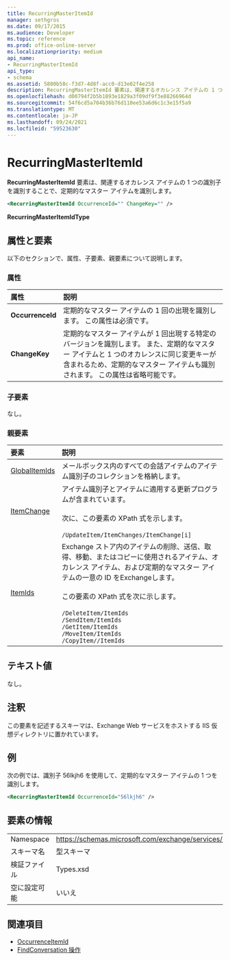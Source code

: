 ```yaml
---
title: RecurringMasterItemId
manager: sethgros
ms.date: 09/17/2015
ms.audience: Developer
ms.topic: reference
ms.prod: office-online-server
ms.localizationpriority: medium
api_name:
- RecurringMasterItemId
api_type:
- schema
ms.assetid: 5800b58c-f3d7-4d8f-acc0-d13e02f4e258
description: RecurringMasterItemId 要素は、関連するオカレンス アイテムの 1 つの識別子を識別することで、定期的なマスター アイテムを識別します。
ms.openlocfilehash: d00794f2b5b1893e1829a3f09df9f3e88266964d
ms.sourcegitcommit: 54f6cd5a704b36b76d110ee53a6d6c1c3e15f5a9
ms.translationtype: MT
ms.contentlocale: ja-JP
ms.lasthandoff: 09/24/2021
ms.locfileid: "59523630"
---
```

# <a name="recurringmasteritemid"></a>RecurringMasterItemId

**RecurringMasterItemId** 要素は、関連するオカレンス アイテムの 1 つの識別子を識別することで、定期的なマスター アイテムを識別します。 
  
```XML
<RecurringMasterItemId OccurrenceId="" ChangeKey="" />
```

 **RecurringMasterItemIdType**
## <a name="attributes-and-elements"></a>属性と要素

以下のセクションで、属性、子要素、親要素について説明します。
  
### <a name="attributes"></a>属性

|**属性**|**説明**|
|:-----|:-----|
|**OccurrenceId** <br/> |定期的なマスター アイテムの 1 回の出現を識別します。 この属性は必須です。  <br/> |
|**ChangeKey** <br/> |定期的なマスター アイテムが 1 回出現する特定のバージョンを識別します。 また、定期的なマスター アイテムと 1 つのオカレンスに同じ変更キーが含まれるため、定期的なマスター アイテムも識別されます。 この属性は省略可能です。  <br/> |
   
### <a name="child-elements"></a>子要素

なし。
  
### <a name="parent-elements"></a>親要素

|**要素**|**説明**|
|:-----|:-----|
|[GlobalItemIds](globalitemids.md) <br/> |メールボックス内のすべての会話アイテムのアイテム識別子のコレクションを格納します。  <br/> |
|[ItemChange](itemchange.md) <br/> |アイテム識別子とアイテムに適用する更新プログラムが含まれています。 <br/> <br/> 次に、この要素の XPath 式を示します。 <br/> <br/>  `/UpdateItem/ItemChanges/ItemChange[i]` <br/> |
|[ItemIds](itemids.md) <br/> | Exchange ストア内のアイテムの削除、送信、取得、移動、またはコピーに使用されるアイテム、オカレンス アイテム、および定期的なマスター アイテムの一意の ID をExchangeします。 <br/> <br/>  この要素の XPath 式を次に示します。  <br/><br/>  `/DeleteItem/ItemIds` <br/>  `/SendItem/ItemIds` <br/>  `/GetItem/ItemIds` <br/>  `/MoveItem/ItemIds` <br/>  `/CopyItem//ItemIds` <br/> |
   
## <a name="text-value"></a>テキスト値

なし。
  
## <a name="remarks"></a>注釈

この要素を記述するスキーマは、Exchange Web サービスをホストする IIS 仮想ディレクトリに置かれています。
  
## <a name="example"></a>例

次の例では、識別子 56lkjh6 を使用して、定期的なマスター アイテムの 1 つを識別します。
  
```XML
<RecurringMasterItemId OccurrenceId="56lkjh6" />
```

## <a name="element-information"></a>要素の情報

|||
|:-----|:-----|
|Namespace  <br/> |https://schemas.microsoft.com/exchange/services/2006/types  <br/> |
|スキーマ名  <br/> |型スキーマ  <br/> |
|検証ファイル  <br/> |Types.xsd  <br/> |
|空に設定可能  <br/> |いいえ  <br/> |
   
## <a name="see-also"></a>関連項目

- [OccurrenceItemId](occurrenceitemid.md)
- [FindConversation 操作](findconversation-operation.md)

